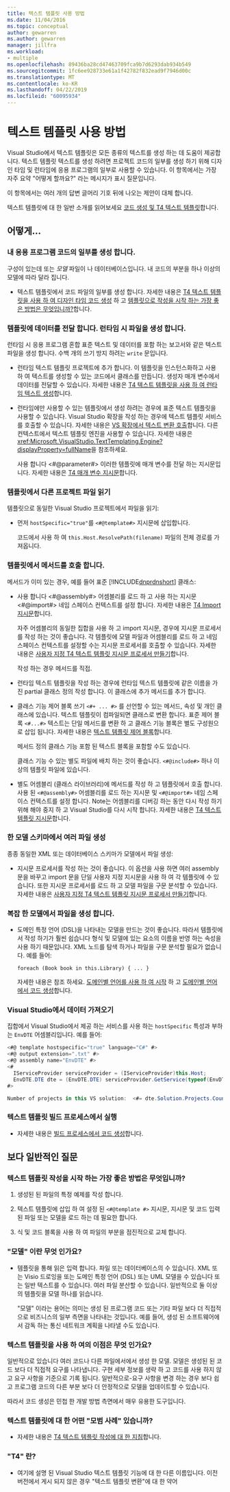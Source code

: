 ```yaml
---
title: 텍스트 템플릿 사용 방법
ms.date: 11/04/2016
ms.topic: conceptual
author: gewarren
ms.author: gewarren
manager: jillfra
ms.workload:
- multiple
ms.openlocfilehash: 89436ba28cd47463709fca9b7d6293dab934b549
ms.sourcegitcommit: 1fc6ee928733e61a1f42782f832ead9f7946d00c
ms.translationtype: MT
ms.contentlocale: ko-KR
ms.lasthandoff: 04/22/2019
ms.locfileid: "60095934"
---
```

# <a name="how-to--with-text-templates"></a>텍스트 템플릿 사용 방법
Visual Studio에서 텍스트 템플릿은 모든 종류의 텍스트를 생성 하는 데 도움이 제공합니다. 텍스트 템플릿 텍스트를 생성 하려면 프로젝트 코드의 일부를 생성 하기 위해 디자인 타임 및 런타임에 응용 프로그램의 일부로 사용할 수 있습니다. 이 항목에서는 가장 자주 요약 "어떻게 할까요?" 라는 메시지가 표시 질문입니다.

 이 항목에서는 여러 개의 답변 글머리 기호 뒤에 나오는 제안이 대체 합니다.

 텍스트 템플릿에 대 한 일반 소개를 읽어보세요 [코드 생성 및 T4 텍스트 템플릿](../modeling/code-generation-and-t4-text-templates.md)합니다.

## <a name="how-to-"></a>어떻게...

### <a name="generate-part-of-my-application-code"></a>내 응용 프로그램 코드의 일부를 생성 합니다.
 구성이 있는데 또는 *모델* 파일이 나 데이터베이스입니다. 내 코드의 부분을 하나 이상의 모델에 따라 달라 집니다.

- 텍스트 템플릿에서 코드 파일의 일부를 생성 합니다. 자세한 내용은 [T4 텍스트 템플릿을 사용 하 여 디자인 타임 코드 생성](../modeling/design-time-code-generation-by-using-t4-text-templates.md) 하 고 [템플릿으로 작성을 시작 하는 가장 좋은 방법은 무엇입니까?](#starting)합니다.

### <a name="generate-files-at-run-time-passing-data-into-the-template"></a>템플릿에 데이터를 전달 합니다. 런타임 시 파일을 생성 합니다.
 런타임 시 응용 프로그램 혼합 표준 텍스트 및 데이터를 포함 하는 보고서와 같은 텍스트 파일을 생성 합니다. 수백 개의 쓰기 방지 하려는 `write` 문입니다.

- 런타임 텍스트 템플릿 프로젝트에 추가 합니다. 이 템플릿을 인스턴스화하고 사용 하 여 텍스트를 생성할 수 있는 코드에서 클래스를 만듭니다. 생성자 매개 변수에서 데이터를 전달할 수 있습니다. 자세한 내용은 [T4 텍스트 템플릿을 사용 하 여 런타임 텍스트 생성](../modeling/run-time-text-generation-with-t4-text-templates.md)합니다.

- 런타임에만 사용할 수 있는 템플릿에서 생성 하려는 경우에 표준 텍스트 템플릿을 사용할 수 있습니다. Visual Studio 확장을 작성 하는 경우에 텍스트 템플릿 서비스를 호출할 수 있습니다. 자세한 내용은 [VS 확장에서 텍스트 변환 호출](../modeling/invoking-text-transformation-in-a-vs-extension.md)합니다. 다른 컨텍스트에서 텍스트 템플릿 엔진을 사용할 수 있습니다. 자세한 내용은 <xref:Microsoft.VisualStudio.TextTemplating.Engine?displayProperty=fullName>을 참조하세요.

     사용 합니다 \<#@parameter#> 이러한 템플릿에 매개 변수를 전달 하는 지시문입니다. 자세한 내용은 [T4 매개 변수 지시문](../modeling/t4-parameter-directive.md)합니다.

### <a name="read-another-project-file-from-a-template"></a>템플릿에서 다른 프로젝트 파일 읽기
 템플릿으로 동일한 Visual Studio 프로젝트에서 파일을 읽기:

- 먼저 `hostSpecific="true"`를 `<#@template#>` 지시문에 삽입합니다.

     코드에서 사용 하 여 `this.Host.ResolvePath(filename)` 파일의 전체 경로를 가져옵니다.

### <a name="invoke-methods-from-a-template"></a>템플릿에서 메서드를 호출 합니다.
 메서드가 이미 있는 경우, 예를 들어 표준 [!INCLUDE[dnprdnshort](../code-quality/includes/dnprdnshort_md.md)] 클래스:

- 사용 합니다 \<#@assembly#> 어셈블리를 로드 하 고 사용 하는 지시문 \<#@import#> 네임 스페이스 컨텍스트를 설정 합니다. 자세한 내용은 [T4 Import 지시문](../modeling/t4-import-directive.md)합니다.

   자주 어셈블리의 동일한 집합을 사용 하 고 import 지시문, 경우에 지시문 프로세서를 작성 하는 것이 좋습니다. 각 템플릿에 모델 파일과 어셈블리를 로드 하 고 네임 스페이스 컨텍스트를 설정할 수는 지시문 프로세서를 호출할 수 있습니다. 자세한 내용은 [사용자 지정 T4 텍스트 템플릿 지시문 프로세서 만들기](../modeling/creating-custom-t4-text-template-directive-processors.md)합니다.

  작성 하는 경우 메서드를 직접.

- 런타임 텍스트 템플릿을 작성 하는 경우에 런타임 텍스트 템플릿에 같은 이름을 가진 partial 클래스 정의 작성 합니다. 이 클래스에 추가 메서드를 추가 합니다.

- 클래스 기능 제어 블록 쓰기 `<#+ ... #>` 를 선언할 수 있는 메서드, 속성 및 개인 클래스에 있습니다. 텍스트 템플릿이 컴파일되면 클래스로 변환 합니다. 표준 제어 블록 `<#...#>` 텍스트는 단일 메서드를 변환 하 고 클래스 기능 블록은 별도 구성원으로 삽입 됩니다. 자세한 내용은 [텍스트 템플릿 제어 블록](../modeling/text-template-control-blocks.md)합니다.

   메서드 정의 클래스 기능 포함 된 텍스트 블록을 포함할 수도 있습니다.

   클래스 기능 수 있는 별도 파일에 배치 하는 것이 좋습니다. `<#@include#>` 하나 이상의 템플릿 파일에 있습니다.

- 별도 어셈블리 (클래스 라이브러리)에 메서드를 작성 하 고 템플릿에서 호출 합니다. 사용 된 `<#@assembly#>` 어셈블리를 로드 하는 지시문 및 `<#@import#>` 네임 스페이스 컨텍스트를 설정 합니다. Note는 어셈블리를 디버깅 하는 동안 다시 작성 하기 위해 해야 중지 하 고 Visual Studio를 다시 시작 합니다. 자세한 내용은 [T4 텍스트 템플릿 지시문](../modeling/t4-text-template-directives.md)합니다.

### <a name="generate-many-files-from-one-model-schema"></a>한 모델 스키마에서 여러 파일 생성
 종종 동일한 XML 또는 데이터베이스 스키마가 모델에서 파일 생성:

- 지시문 프로세서를 작성 하는 것이 좋습니다. 이 옵션을 사용 하면 여러 assembly 문을 바꾸고 import 문을 단일 사용자 지정 지시문을 사용 하 여 각 템플릿에 수 있습니다. 또한 지시문 프로세서를 로드 하 고 모델 파일을 구문 분석할 수 있습니다. 자세한 내용은 [사용자 지정 T4 텍스트 템플릿 지시문 프로세서 만들기](../modeling/creating-custom-t4-text-template-directive-processors.md)합니다.

### <a name="generate-files-from-a-complex-model"></a>복잡 한 모델에서 파일을 생성 합니다.

- 도메인 특정 언어 (DSL)을 나타내는 모델을 만드는 것이 좋습니다. 따라서 템플릿에서 작성 하기가 훨씬 쉽습니다 형식 및 모델에 있는 요소의 이름을 반영 하는 속성을 사용 하기 때문입니다. XML 노드를 탐색 하거나 파일을 구문 분석할 필요가 없습니다. 예를 들어:

     `foreach (Book book in this.Library) { ... }`

     자세한 내용은 참조 하세요. [도메인별 언어를 사용 하 여 시작](../modeling/getting-started-with-domain-specific-languages.md) 하 고 [도메인별 언어에서 코드 생성](../modeling/generating-code-from-a-domain-specific-language.md)합니다.

### <a name="get-data-from-visual-studio"></a>Visual Studio에서 데이터 가져오기
 집합에서 Visual Studio에서 제공 하는 서비스를 사용 하는 `hostSpecific` 특성과 부하는 `EnvDTE` 어셈블리입니다. 예를 들어:

```csharp
<#@ template hostspecific="true" language="C#" #>
<#@ output extension=".txt" #>
<#@ assembly name="EnvDTE" #>
<#
  IServiceProvider serviceProvider = (IServiceProvider)this.Host;
  EnvDTE.DTE dte = (EnvDTE.DTE) serviceProvider.GetService(typeof(EnvDTE.DTE));
#>

Number of projects in this VS solution:  <#= dte.Solution.Projects.Count #>
```

### <a name="execute-text-templates-in-the-build-process"></a>텍스트 템플릿 빌드 프로세스에서 실행

- 자세한 내용은 [빌드 프로세스에서 코드 생성](../modeling/code-generation-in-a-build-process.md)합니다.

## <a name="more-general-questions"></a>보다 일반적인 질문

### <a name="starting"></a> 텍스트 템플릿 작성을 시작 하는 가장 좋은 방법은 무엇입니까?

1. 생성된 된 파일의 특정 예제를 작성 합니다.

2. 텍스트 템플릿에 삽입 하 여 설정 된 `<#@template #>` 지시문, 지시문 및 코드 입력된 파일 또는 모델을 로드 하는 데 필요한 합니다.

3. 식 및 코드 블록을 사용 하 여 파일의 부분을 점진적으로 교체 합니다.

### <a name="what-is-a-model"></a>"모델" 이란 무엇 인가요?

- 템플릿을 통해 읽은 입력 합니다. 파일 또는 데이터베이스의 수 있습니다. XML 또는 Visio 드로잉을 또는 도메인 특정 언어 (DSL) 또는 UML 모델을 수 있습니다 또는 일반 텍스트를 수 있습니다. 여러 파일 분산할 수 있습니다. 일반적으로 둘 이상의 템플릿을 모델 하나를 읽습니다.

     "모델" 이라는 용어는 의미는 생성 된 프로그램 코드 또는 기타 파일 보다 더 직접적으로 비즈니스의 일부 측면을 나타내는 것입니다. 예를 들어, 생성 된 소프트웨어에서 감독 하는 통신 네트워크 계획을 나타낼 수도 있습니다.

### <a name="what-is-the-benefit-of-using-text-templates"></a>텍스트 템플릿을 사용 하 여의 이점은 무엇 인가요?
 일반적으로 있습니다 여러 코드나 다른 파일에서에서 생성 한 모델. 모델은 생성된 된 코드 보다 더 직접적 요구를 나타냅니다. 구현 세부 정보를 생략 하 고 코드를 사용 하지 않고 요구 사항을 기준으로 기록 됩니다. 일반적으로-요구 사항을 변경 하는 경우 보다 쉽고 프로그램 코드의 다른 부분 보다 더 안정적으로 모델을 업데이트할 수 있습니다.

 따라서 코드 생성은 민첩 한 개발 방법 측면에서 매우 유용한 도구입니다.

### <a name="what-best-practices-are-there-for-text-templates"></a>텍스트 템플릿에 대 한 어떤 "모범 사례" 있습니까?

- 자세한 내용은 [T4 텍스트 템플릿 작성에 대 한 지침](../modeling/guidelines-for-writing-t4-text-templates.md)합니다.

### <a name="what-is-t4"></a>"T4" 란?

- 여기에 설명 된 Visual Studio 텍스트 템플릿 기능에 대 한 다른 이름입니다. 이전 버전에서 게시 되지 않은 경우 "텍스트 템플릿 변환"에 대 한 약어
